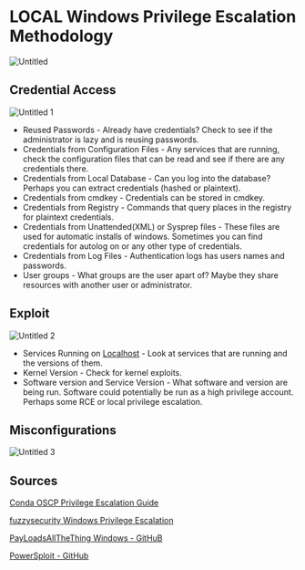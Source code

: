 # LOCAL Windows Privilege Escalation Methodology

![Untitled](https://user-images.githubusercontent.com/55252902/166310292-92f18b4c-40f1-41fa-b1d2-896f1c713160.png)


## Credential Access

![Untitled 1](https://user-images.githubusercontent.com/55252902/166310305-7dac0b65-9e91-4b1a-b603-f522c15c521b.png)


- Reused Passwords - Already have credentials? Check to see if the administrator is lazy and is reusing passwords.
- Credentials from Configuration Files - Any services that are running, check the configuration files that can be read and see if there are any credentials there.
- Credentials from Local Database - Can you log into the database? Perhaps you can extract credentials (hashed or plaintext).
- Credentials from cmdkey - Credentials can be stored in cmdkey.
- Credentials from Registry - Commands that query places in the registry for plaintext credentials.
- Credentials from Unattended(XML) or Sysprep files - These files are used for automatic installs of windows. Sometimes you can find credentials for autolog on or any other type of credentials.
- Credentials from Log Files - Authentication logs has users names and passwords.
- User groups - What groups are the user apart of? Maybe they share resources with another user or administrator.

## Exploit

![Untitled 2](https://user-images.githubusercontent.com/55252902/166310326-7dd1e02b-0691-4919-9d99-146e0e789da5.png)


- Services Running on [Localhost](http://Localhost) - Look at services that are running and the versions of them.
- Kernel Version - Check for kernel exploits.
- Software version and Service Version - What software and version are being run. Software could potentially be run as a high privilege account. Perhaps some RCE or local privilege escalation.

## Misconfigurations

![Untitled 3](https://user-images.githubusercontent.com/55252902/166310351-e18a7f59-45f8-4560-8828-e0d5b0b96ca8.png)


## Sources

[Conda OSCP Privilege Escalation Guide](https://c0nd4.medium.com/oscp-privilege-escalation-guide-4b3623f57d71)

[fuzzysecurity Windows Privilege Escalation](https://www.fuzzysecurity.com/tutorials/16.html)

[PayLoadsAllTheThing Windows - GitHuB](https://github.com/swisskyrepo/PayloadsAllTheThings/blob/master/Methodology%20and%20Resources/Windows%20-%20Privilege%20Escalation.md)

[PowerSploit - GitHub](https://github.com/PowerShellMafia/PowerSploit/blob/master/Privesc/PowerUp.ps1)

